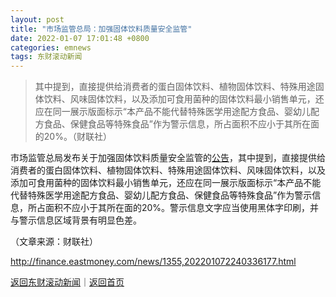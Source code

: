 ```yaml
---
layout: post
title: "市场监管总局：加强固体饮料质量安全监管"
date: 2022-01-07 17:01:48 +0800
categories: emnews
tags: 东财滚动新闻
---
```

> 其中提到，直接提供给消费者的蛋白固体饮料、植物固体饮料、特殊用途固体饮料、风味固体饮料，以及添加可食用菌种的固体饮料最小销售单元，还应在同一展示版面标示“本产品不能代替特殊医学用途配方食品、婴幼儿配方食品、保健食品等特殊食品”作为警示信息，所占面积不应小于其所在面的20%。（财联社）

<p>市场监管总局发布关于加强固体饮料质量安全监管的<span id="Info.3332"><a href="http://data.eastmoney.com/notices/" class="infokey">公告</a></span>，其中提到，直接提供给消费者的蛋白固体饮料、植物固体饮料、特殊用途固体饮料、风味固体饮料，以及添加可食用菌种的固体饮料最小销售单元，还应在同一展示版面标示“本产品不能代替特殊医学用途配方食品、婴幼儿配方食品、保健食品等特殊食品”作为警示信息，所占面积不应小于其所在面的20%。警示信息文字应当使用黑体字印刷，并与警示信息区域背景有明显色差。</p><p class="em_media">（文章来源：财联社）</p>

<http://finance.eastmoney.com/news/1355,202201072240336177.html>

[返回东财滚动新闻](//finews.withounder.com/emnews/)｜[返回首页](//finews.withounder.com/)